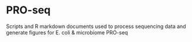 # PRO-seq
Scripts and R markdown documents used to process sequencing data and generate figures for E. coli &amp; microbiome PRO-seq
